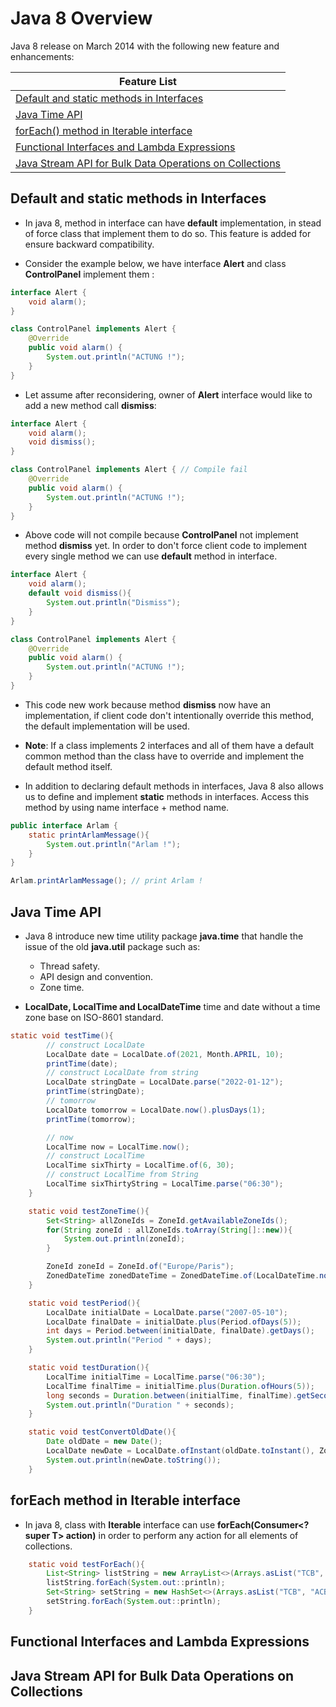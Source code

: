 # Java 8 Overview
Java 8 release on March 2014 with the following new feature and enhancements:

| Feature List                                                             |
|--------------------------------------------------------------------------|
| [Default and static methods in Interfaces](#default-and-static-methods-in-interfaces)           |
| [Java Time API](#java-time-api)               |
| [forEach() method in Iterable interface](#foreach-method-in-iterable-interface)                                       |
| [Functional Interfaces and Lambda Expressions](#functional-interfaces-and-lambda-expressions)                         |
| [Java Stream API for Bulk Data Operations on Collections](#java-stream-api-for-bulk-data-operations-on-collections)   |

## Default and static methods in Interfaces
- In java 8, method in interface can have **default** implementation, in stead of force class that implement them to do so. This feature is added for ensure backward compatibility.

- Consider the example below, we have interface **Alert** and class **ControlPanel** implement them :
```java
interface Alert {
    void alarm();
}

class ControlPanel implements Alert {
    @Override
    public void alarm() {
        System.out.println("ACTUNG !");
    }
}
```
- Let assume after reconsidering, owner of **Alert** interface would like to add a new method call **dismiss**:
```java
interface Alert {
    void alarm();
    void dismiss();
}

class ControlPanel implements Alert { // Compile fail
    @Override
    public void alarm() {
        System.out.println("ACTUNG !");
    }
}
```
- Above code will not compile because **ControlPanel** not implement method **dismiss** yet. In order to don't force client code to implement every single method we can use **default** method in interface.
```java
interface Alert {
    void alarm();
    default void dismiss(){
        System.out.println("Dismiss");
    }
}

class ControlPanel implements Alert {
    @Override
    public void alarm() {
        System.out.println("ACTUNG !");
    }
}
```
- This code new work because method **dismiss** now have an implementation, if client code don't intentionally override this method, the default implementation will be used.

- **Note**: If a class implements 2 interfaces and all of them have a default common method than the class have to override and implement the default method itself.

- In addition to declaring default methods in interfaces, Java 8 also allows us to define and implement **static** methods in interfaces. Access this method by using name interface + method name.

```java
public interface Arlam {
    static printArlamMessage(){
        System.out.println("Arlam !");
    }
}

Arlam.printArlamMessage(); // print Arlam !
```

## Java Time API
- Java 8 introduce new time utility package **java.time** that handle the issue of the old **java.util** package such as:
    - Thread safety.
    - API design and convention.
    - Zone time.
    
- **LocalDate, LocalTime and LocalDateTime** time and date without a time zone base on ISO-8601 standard.

```java
static void testTime(){
        // construct LocalDate
        LocalDate date = LocalDate.of(2021, Month.APRIL, 10);
        printTime(date);
        // construct LocalDate from string
        LocalDate stringDate = LocalDate.parse("2022-01-12");
        printTime(stringDate);
        // tomorrow
        LocalDate tomorrow = LocalDate.now().plusDays(1);
        printTime(tomorrow);

        // now
        LocalTime now = LocalTime.now();
        // construct LocalTime
        LocalTime sixThirty = LocalTime.of(6, 30);
        // construct LocalTime from String
        LocalTime sixThirtyString = LocalTime.parse("06:30");
    }

    static void testZoneTime(){
        Set<String> allZoneIds = ZoneId.getAvailableZoneIds();
        for(String zoneId : allZoneIds.toArray(String[]::new)){
            System.out.println(zoneId);
        }

        ZoneId zoneId = ZoneId.of("Europe/Paris");
        ZonedDateTime zonedDateTime = ZonedDateTime.of(LocalDateTime.now(), zoneId);
    }

    static void testPeriod(){
        LocalDate initialDate = LocalDate.parse("2007-05-10");
        LocalDate finalDate = initialDate.plus(Period.ofDays(5));
        int days = Period.between(initialDate, finalDate).getDays();
        System.out.println("Period " + days);
    }

    static void testDuration(){
        LocalTime initialTime = LocalTime.parse("06:30");
        LocalTime finalTime = initialTime.plus(Duration.ofHours(5));
        long seconds = Duration.between(initialTime, finalTime).getSeconds();
        System.out.println("Duration " + seconds);
    }

    static void testConvertOldDate(){
        Date oldDate = new Date();
        LocalDate newDate = LocalDate.ofInstant(oldDate.toInstant(), ZoneId.systemDefault());
        System.out.println(newDate.toString());
    }
```

## forEach method in Iterable interface
- In java 8, class with **Iterable** interface can use **forEach(Consumer<? super T> action)** in order to perform any action for all elements of collections.

```java
    static void testForEach(){
        List<String> listString = new ArrayList<>(Arrays.asList("TCB", "ACB", "TPC"));
        listString.forEach(System.out::println);
        Set<String> setString = new HashSet<>(Arrays.asList("TCB", "ACB", "TPC"));
        setString.forEach(System.out::println);
    }   
```
## Functional Interfaces and Lambda Expressions

## Java Stream API for Bulk Data Operations on Collections